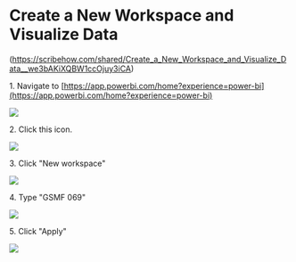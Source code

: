 # Create a New Workspace and Visualize Data
(https://scribehow.com/shared/Create_a_New_Workspace_and_Visualize_Data__we3bAKiXQBW1ccOjuy3iCA)


1\. Navigate to [https://app.powerbi.com/home?experience=power-bi](https://app.powerbi.com/home?experience=power-bi)

![](https://ajeuwbhvhr.cloudimg.io/https://colony-recorder.s3.amazonaws.com/files/2025-09-11/0ab7d3e5-7fa5-48d8-b58d-826d805a0454/ascreenshot.jpeg?tl_px=0,155&br_px=1969,1256&force_format=jpeg&q=100&width=1120.0)


2\. Click this icon.

![](https://ajeuwbhvhr.cloudimg.io/https://colony-recorder.s3.amazonaws.com/files/2025-09-11/0ab7d3e5-7fa5-48d8-b58d-826d805a0454/ascreenshot.jpeg?tl_px=0,311&br_px=1969,1412&force_format=jpeg&q=100&width=1120.0&wat=1&wat_opacity=0.7&wat_gravity=northwest&wat_url=https://colony-recorder.s3.us-west-1.amazonaws.com/images/watermarks/FB923C_standard.png&wat_pad=-6,391)


3\. Click "New workspace"

![](https://ajeuwbhvhr.cloudimg.io/https://colony-recorder.s3.amazonaws.com/files/2025-09-11/28fb9628-342a-4e19-9e44-771a09fb43cb/ascreenshot.jpeg?tl_px=0,311&br_px=1969,1412&force_format=jpeg&q=100&width=1120.0&wat=1&wat_opacity=0.7&wat_gravity=northwest&wat_url=https://colony-recorder.s3.us-west-1.amazonaws.com/images/watermarks/FB923C_standard.png&wat_pad=177,549)


4\. Type "GSMF 069"

![](https://ajeuwbhvhr.cloudimg.io/https://colony-recorder.s3.amazonaws.com/files/2025-09-11/6393c987-e2e2-43a1-b60a-7c6d830110e6/ascreenshot.jpeg?tl_px=0,0&br_px=1970,1100&force_format=jpeg&q=100&width=1120.0)


5\. Click "Apply"

![](https://ajeuwbhvhr.cloudimg.io/https://colony-recorder.s3.amazonaws.com/files/2025-09-11/9b712da9-5fb0-4531-894c-14c0f2330f90/ascreenshot.jpeg?tl_px=0,311&br_px=1970,1412&force_format=jpeg&q=100&width=1120.0&wat=1&wat_opacity=0.7&wat_gravity=northwest&wat_url=https://colony-recorder.s3.us-west-1.amazonaws.com/images/watermarks/FB923C_standard.png&wat_pad=627,558)
